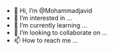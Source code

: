 - 👋 Hi, I’m @Mohammadjavid
- 👀 I’m interested in ...
- 🌱 I’m currently learning ...
- 💞️ I’m looking to collaborate on ...
- 📫 How to reach me ...

<!---
Mohammadjavid/Mohammadjavid is a ✨ special ✨ repository because its `README.md` (this file) appears on your GitHub profile.
You can click the Preview link to take a look at your changes.
--->
